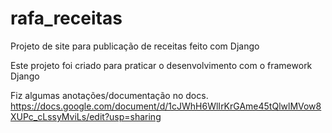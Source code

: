 # rafa_receitas
Projeto de site para publicação de receitas feito com Django

Este projeto foi criado para praticar o desenvolvimento com o framework Django

Fiz algumas anotações/documentação no docs. https://docs.google.com/document/d/1cJWhH6WlIrKrGAme45tQlwlMVow8XUPc_cLssyMviLs/edit?usp=sharing
